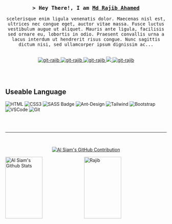 <!-- Intro  -->
<h3 align="center">
  <samp>&gt; Hey There!, I am
    <b><a target="_blank" href="https://hellorajib.com">Md Rajib Ahamed</a></b>
  </samp>
</h3>


<p align="center">
  <samp>
    scelerisque enim ligula venenatis dolor. Maecenas nisl est, ultrices nec congue eget, auctor vitae massa. Fusce luctus vestibulum augue ut aliquet. Mauris ante ligula, facilisis sed ornare eu, lobortis in odio. Praesent convallis urna a lacus interdum ut hendrerit risus congue. Nunc sagittis dictum nisi, sed ullamcorper ipsum dignissim ac...
    <br>
    <br>
  </samp>
</p>

<p align="center">
  <a href="https://hellorajib.com" target="blank">
    <img src="https://img.shields.io/badge/Website-DC143C?style=for-the-badge&logo=medium&logoColor=white"
      alt="git-rajib" />
  </a>
  <a href="https://linkedin.com/in/rajibahamed97" target="_blank">
    <img src="https://img.shields.io/badge/LinkedIn-0077B5?style=for-the-badge&logo=linkedin&logoColor=white"
      alt="git-rajib" />
  </a>
  <a href="https://dev.to/git-rajib" target="_blank">
    <img src="https://img.shields.io/badge/dev.to-0A0A0A?style=for-the-badge&logo=dev.to&logoColor=white"
      alt="git-rajib" />
  </a>
  <a href="https://twitter.com/rajibahamed" target="_blank">
    <img src="https://img.shields.io/badge/Twitter-1DA1F2?style=for-the-badge&logo=twitter&logoColor=white" />
  </a>
  <a href="https://facebook.com/rajibahamed97" target="_blank">
    <img src="https://img.shields.io/badge/Facebook-20BEFF?&style=for-the-badge&logo=facebook&logoColor=white"
      alt="git-rajib" />
  </a>
</p>
<br />
<br />

## Useable Language

![HTML](https://img.shields.io/badge/HTML5-E34F26?style=for-the-badge&logo=html5&logoColor=white)
![CSS3](https://img.shields.io/badge/CSS3-1572B6?style=for-the-badge&logo=css3&logoColor=white)
![SASS Badge](https://img.shields.io/badge/Sass-CC6699?style=for-the-badge&logo=sass&logoColor=white)
![Ant-Design](https://img.shields.io/badge/AntDesign-0170FE?style=for-the-badge&logo=antdesign&logoColor=white)
![Tailwind](https://img.shields.io/badge/Tailwind_CSS-092749?style=for-the-badge&logo=tailwindcss&logoColor=06B6D4&labelColor=000000)
![Bootstrap](https://img.shields.io/badge/Bootstrap-563D7C?style=for-the-badge&logo=bootstrap&logoColor=white)
![VSCode](https://img.shields.io/badge/Visual_Studio-0078d7?style=for-the-badge&logo=visual%20studio&logoColor=white)
![Git](https://img.shields.io/badge/Git-F05032?style=for-the-badge&logo=git&logoColor=white)

<br />
<br />
<hr />
<br />

<p align="center">
  <a href="https://github.com/git-rajib">
    <img
      src="https://github-profile-summary-cards.vercel.app/api/cards/profile-details?username=git-rajib&theme=radical"
      alt="Al Siam's GitHub Contribution" />
  </a>
</p>

<a align="center">
  <a href="https://github.com/git-rajib"><img alt="Al Siam's Github Stats"
      src="https://denvercoder1-github-readme-stats.vercel.app/api?username=git-rajib&show_icons=true&count_private=true&theme=react&border_color=7F3FBF&bg_color=0D1117&title_color=F85D7F&icon_color=F8D866"
      height="192px" width="48%" float="left" /></a>

  <a href="https://github.com/git-rajib">
    <img
      src="https://github-readme-streak-stats.herokuapp.com/?user=git-rajib&theme=radical&border=7F3FBF&background=0D1117"
      height="192px" width="48%" float="right" alt="Rajib" />
  </a>
  <br />
</a>
